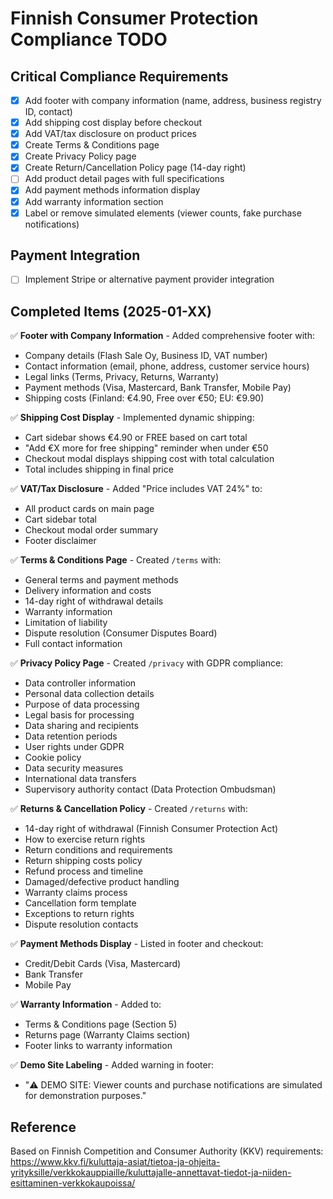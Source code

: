 # Finnish Consumer Protection Compliance TODO

## Critical Compliance Requirements

- [x] Add footer with company information (name, address, business registry ID, contact)
- [x] Add shipping cost display before checkout
- [x] Add VAT/tax disclosure on product prices
- [x] Create Terms & Conditions page
- [x] Create Privacy Policy page
- [x] Create Return/Cancellation Policy page (14-day right)
- [ ] Add product detail pages with full specifications
- [x] Add payment methods information display
- [x] Add warranty information section
- [x] Label or remove simulated elements (viewer counts, fake purchase notifications)

## Payment Integration

- [ ] Implement Stripe or alternative payment provider integration

## Completed Items (2025-01-XX)

✅ **Footer with Company Information** - Added comprehensive footer with:
  - Company details (Flash Sale Oy, Business ID, VAT number)
  - Contact information (email, phone, address, customer service hours)
  - Legal links (Terms, Privacy, Returns, Warranty)
  - Payment methods (Visa, Mastercard, Bank Transfer, Mobile Pay)
  - Shipping costs (Finland: €4.90, Free over €50; EU: €9.90)

✅ **Shipping Cost Display** - Implemented dynamic shipping:
  - Cart sidebar shows €4.90 or FREE based on cart total
  - "Add €X more for free shipping" reminder when under €50
  - Checkout modal displays shipping cost with total calculation
  - Total includes shipping in final price

✅ **VAT/Tax Disclosure** - Added "Price includes VAT 24%" to:
  - All product cards on main page
  - Cart sidebar total
  - Checkout modal order summary
  - Footer disclaimer

✅ **Terms & Conditions Page** - Created `/terms` with:
  - General terms and payment methods
  - Delivery information and costs
  - 14-day right of withdrawal details
  - Warranty information
  - Limitation of liability
  - Dispute resolution (Consumer Disputes Board)
  - Full contact information

✅ **Privacy Policy Page** - Created `/privacy` with GDPR compliance:
  - Data controller information
  - Personal data collection details
  - Purpose of data processing
  - Legal basis for processing
  - Data sharing and recipients
  - Data retention periods
  - User rights under GDPR
  - Cookie policy
  - Data security measures
  - International data transfers
  - Supervisory authority contact (Data Protection Ombudsman)

✅ **Returns & Cancellation Policy** - Created `/returns` with:
  - 14-day right of withdrawal (Finnish Consumer Protection Act)
  - How to exercise return rights
  - Return conditions and requirements
  - Return shipping costs policy
  - Refund process and timeline
  - Damaged/defective product handling
  - Warranty claims process
  - Cancellation form template
  - Exceptions to return rights
  - Dispute resolution contacts

✅ **Payment Methods Display** - Listed in footer and checkout:
  - Credit/Debit Cards (Visa, Mastercard)
  - Bank Transfer
  - Mobile Pay

✅ **Warranty Information** - Added to:
  - Terms & Conditions page (Section 5)
  - Returns page (Warranty Claims section)
  - Footer links to warranty information

✅ **Demo Site Labeling** - Added warning in footer:
  - "⚠️ DEMO SITE: Viewer counts and purchase notifications are simulated for demonstration purposes."

## Reference

Based on Finnish Competition and Consumer Authority (KKV) requirements:
https://www.kkv.fi/kuluttaja-asiat/tietoa-ja-ohjeita-yrityksille/verkkokauppiaille/kuluttajalle-annettavat-tiedot-ja-niiden-esittaminen-verkkokaupoissa/